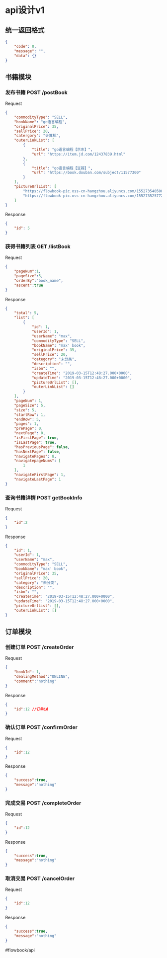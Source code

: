 # api设计v1
## 统一返回格式
```json
{
    "code": 0,
    "message": "",
    "data": {}
}
```
 
## 书籍模块
### 发布书籍 POST /postBook
Request
```json
{
    "commodityType": "SELL",
    "bookName": "go语言编程",
    "originalPrice": 35,
    "sellPrice": 20,
    "catergory": "计算机",
    "outerLinkList": [
        {
            "title": "go语言编程【京东】",
            "url": "https://item.jd.com/12437839.html"
        },
        {
            "title": "go语言编程【豆瓣】",
            "url": "https://book.douban.com/subject/11577300"
        }
    ],
    "pictureUrlList": [
        "https://flowbook-pic.oss-cn-hangzhou.aliyuncs.com/1552735405007018.jpeg",
        "https://flowbook-pic.oss-cn-hangzhou.aliyuncs.com/1552735257723507.png"
    ]
}
```
Response
```json
{
    "id": 5
}
```

### 获得书籍列表 GET /listBook
Request
```json
{
	"pageNum":1,
	"pageSize":5,
	"orderBy":"book_name",
	"ascent":true
}
```
Response
```json
{
    "total": 5,
    "list": [
        {
            "id": 1,
            "userId": 1,
            "userName": "max",
            "commodityType": "SELL",
            "bookName": "max' book",
            "originalPrice": 35,
            "sellPrice": 20,
            "category": "未分类",
            "description": "",
            "isbn": "",
            "createTime": "2019-03-15T12:48:27.000+0000",
            "updateTime": "2019-03-15T12:48:27.000+0000",
            "pictureUrlList": [],
            "outerLinkList": []
        }
    ],
    "pageNum": 1,
    "pageSize": 5,
    "size": 5,
    "startRow": 1,
    "endRow": 5,
    "pages": 1,
    "prePage": 0,
    "nextPage": 0,
    "isFirstPage": true,
    "isLastPage": true,
    "hasPreviousPage": false,
    "hasNextPage": false,
    "navigatePages": 8,
    "navigatepageNums": [
        1
    ],
    "navigateFirstPage": 1,
    "navigateLastPage": 1
}
```

### 查询书籍详情 POST getBookInfo
Request
```json
{
	"id":2
}
```
Response
```json
{
    "id": 1,
    "userId": 1,
    "userName": "max",
    "commodityType": "SELL",
    "bookName": "max' book",
    "originalPrice": 35,
    "sellPrice": 20,
    "category": "未分类",
    "description": "",
    "isbn": "",
    "createTime": "2019-03-15T12:48:27.000+0000",
    "updateTime": "2019-03-15T12:48:27.000+0000",
    "pictureUrlList": [],
    "outerLinkList": []
}
```

## 订单模块
### 创建订单 POST /createOrder
Request
```json
{
	"bookId": 1,
	"dealingMethod":"ONLINE",
	"comment":"nothing"
}
```
Response
```json
{
	"id":12 //订单id
}
```

### 确认订单 POST /confirmOrder
Request
```json
{
	"id":12
}
```
Response
```json
{
	"success":true,
	"message":"nothing"
}
```

### 完成交易 POST /completeOrder
Request
```json
{
	"id":12
}
```
Response
```json
{
	"success":true,
	"message":"nothing"
}
```

### 取消交易 POST /cancelOrder
Request
```json
{
	"id":12
}
```
Response
```json
{
	"success":true,
	"message":"nothing"
}
```

#flowbook/api
